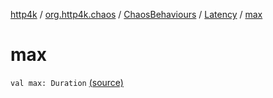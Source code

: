 [http4k](../../../index.md) / [org.http4k.chaos](../../index.md) / [ChaosBehaviours](../index.md) / [Latency](index.md) / [max](./max.md)

# max

`val max: Duration` [(source)](https://github.com/http4k/http4k/blob/master/http4k-testing-chaos/src/main/kotlin/org/http4k/chaos/ChaosBehaviours.kt#L30)